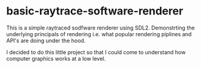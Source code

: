 # basic-raytrace-software-renderer
This is a simple raytraced sodfware renderer using SDL2. Demonstrting the underlying principals of rendering i.e. what popular rendering piplines and API's are doing under the hood. 

I decided to do this little project so that I could come to understand how computer graphics works at a low level.
